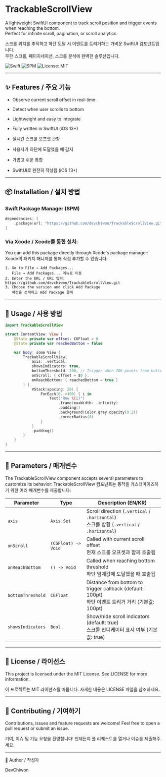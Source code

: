 # TrackableScrollView

A lightweight SwiftUI component to track scroll position and trigger events when reaching the bottom.  
Perfect for infinite scroll, pagination, or scroll analytics.

스크롤 위치를 추적하고 하단 도달 시 이벤트를 트리거하는 가벼운 SwiftUI 컴포넌트입니다.  
무한 스크롤, 페이지네이션, 스크롤 분석에 완벽한 솔루션입니다.

![Swift](https://img.shields.io/badge/swift-5.7-orange.svg)
![SPM](https://img.shields.io/badge/SPM-compatible-green.svg)
![License: MIT](https://img.shields.io/badge/license-MIT-blue.svg)

---

## ✨ Features / 주요 기능

- Observe current scroll offset in real-time
- Detect when user scrolls to bottom
- Lightweight and easy to integrate
- Fully written in SwiftUI (iOS 13+)

- 실시간 스크롤 오프셋 관찰
- 사용자가 하단에 도달했을 때 감지
- 가볍고 쉬운 통합
- SwiftUI로 완전히 작성됨 (iOS 13+)

---

## 📦 Installation / 설치 방법

### Swift Package Manager (SPM)

```swift
dependencies: [
    .package(url: "https://github.com/devchiwon/TrackableScrollView.git", from: "1.0.2")
]
```

### Via Xcode / Xcode를 통한 설치:

You can add this package directly through Xcode's package manager:
Xcode의 패키지 매니저를 통해 직접 추가할 수 있습니다:

    1. Go to File → Add Packages...
       File → Add Packages... 메뉴로 이동
    2. Enter the URL / URL 입력: https://github.com/devchiwon/TrackableScrollView.git
    3. Choose the version and click Add Package
       버전을 선택하고 Add Package 클릭

---

## 🚀 Usage / 사용 방법

```swift
import TrackableScrollView

struct ContentView: View {
    @State private var offset: CGFloat = 0
    @State private var reachedBottom = false

    var body: some View {
        TrackableScrollView(
            axis: .vertical,
            showsIndicators: true,
            bottomThreshold: 200, // Trigger when 200 points from bottom / 하단에서 200포인트 남았을 때 트리거
            onScroll: { offset = $0 },
            onReachBottom: { reachedBottom = true }
        ) {
            VStack(spacing: 20) {
                ForEach(0..<100) { i in
                    Text("Row \(i)")
                        .frame(maxWidth: .infinity)
                        .padding()
                        .background(Color.gray.opacity(0.2))
                        .cornerRadius(8)
                }
            }
            .padding()
        }
    }
}
```

---

## 📐 Parameters / 매개변수

The TrackableScrollView component accepts several parameters to customize its behavior:
TrackableScrollView 컴포넌트는 동작을 커스터마이즈하기 위한 여러 매개변수를 제공합니다:

| Parameter        | Type                | Description (EN/KR)                        |
|-----------------|---------------------|-------------------------------------------|
| `axis`          | `Axis.Set`         | Scroll direction (`.vertical` / `.horizontal`)<br>스크롤 방향 (`.vertical` / `.horizontal`) |
| `onScroll`      | `(CGFloat) -> Void`| Called with current scroll offset<br>현재 스크롤 오프셋과 함께 호출됨 |
| `onReachBottom` | `() -> Void`       | Called when reaching bottom threshold<br>하단 임계값에 도달했을 때 호출됨 |
| `bottomThreshold`| `CGFloat`         | Distance from bottom to trigger callback (default: 100pt)<br>하단 이벤트 트리거 거리 (기본값: 100pt) |
| `showsIndicators`| `Bool`            | Show/hide scroll indicators (default: true)<br>스크롤 인디케이터 표시 여부 (기본값: true) |

---

## 📄 License / 라이선스

This project is licensed under the MIT License.
See LICENSE for more information.

이 프로젝트는 MIT 라이선스를 따릅니다.
자세한 내용은 LICENSE 파일을 참조하세요.

---

## 🙌 Contributing / 기여하기

Contributions, issues and feature requests are welcome!
Feel free to open a pull request or submit an issue.

기여, 이슈 및 기능 요청을 환영합니다!
언제든지 풀 리퀘스트를 열거나 이슈를 제출해주세요.

---

🔗 Author / 작성자

DevChiwon
